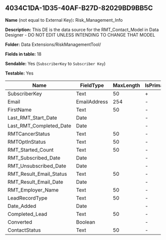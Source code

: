 ## 4034C1DA-1D35-40AF-B27D-82029BD9BB5C

**Name** (not equal to External Key)**:** Risk_Management_Info

**Description:** This DE is the data source for the RMT_Contact_Model in Data Designer - DO NOT EDIT UNLESS INTENDING TO CHANGE THAT MODEL

**Folder:** Data Extensions/RiskManagementTool/

**Fields in table:** 18

**Sendable:** Yes (`SubscriberKey` to `Subscriber Key`)

**Testable:** Yes

| Name | FieldType | MaxLength | IsPrimaryKey | IsNullable | DefaultValue |
| --- | --- | --- | --- | --- | --- |
| SubscriberKey | Text | 50 | + | - |  |
| Email | EmailAddress | 254 | - | + |  |
| FirstName | Text | 50 | - | + |  |
| Last_RMT_Start_Date | Date |  | - | + |  |
| Last_RMT_Completed_Date | Date |  | - | + |  |
| RMTCancerStatus | Text | 50 | - | + |  |
| RMTOptInStatus | Text | 50 | - | + |  |
| RMT_Started_Count | Text | 50 | - | + |  |
| RMT_Subscribed_Date | Date |  | - | + |  |
| RMT_Unsubscribed_Date | Date |  | - | + |  |
| RMT_Result_Email_Status | Text | 50 | - | + |  |
| RMT_Result_Email_Date | Date |  | - | + |  |
| RMT_Employer_Name | Text | 50 | - | + |  |
| LeadRecordType | Text | 50 | - | + |  |
| Date_Added | Date |  | - | + | GetDate() |
| Completed_Lead | Text | 50 | - | + |  |
| Converted | Boolean |  | - | + |  |
| ContactStatus | Text | 50 | - | + |  |
